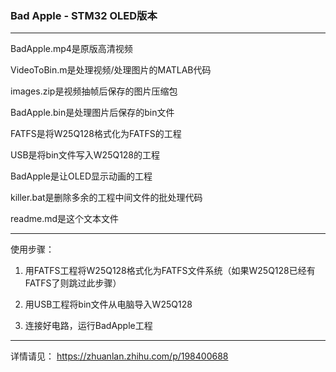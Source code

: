 ### Bad Apple - STM32 OLED版本

---

BadApple.mp4是原版高清视频

VideoToBin.m是处理视频/处理图片的MATLAB代码

images.zip是视频抽帧后保存的图片压缩包

BadApple.bin是处理图片后保存的bin文件

FATFS是将W25Q128格式化为FATFS的工程

USB是将bin文件写入W25Q128的工程

BadApple是让OLED显示动画的工程

killer.bat是删除多余的工程中间文件的批处理代码

readme.md是这个文本文件

---

使用步骤：

1. 用FATFS工程将W25Q128格式化为FATFS文件系统（如果W25Q128已经有FATFS了则跳过此步骤）

2. 用USB工程将bin文件从电脑导入W25Q128

3. 连接好电路，运行BadApple工程

---

详情请见： https://zhuanlan.zhihu.com/p/198400688

